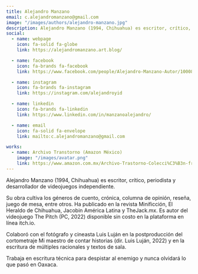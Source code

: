 ```yaml
---
title: Alejandro Manzano
email: c.alejandromanzano@gmail.com
image: "/images/authors/alejandro-manzano.jpg"
description: Alejandro Manzano (1994, Chihuahua) es escritor, crítico, periodista y desarrollador de videojuegos independiente.
social:
  - name: webpage
    icon: fa-solid fa-globe
    link: https://alejandromanzano.art.blog/

  - name: facebook
    icon: fa-brands fa-facebook
    link: https://www.facebook.com/people/Alejandro-Manzano-Autor/100087282402610/

  - name: instagram
    icon: fa-brands fa-instagram
    link: https://instagram.com/alejandroyid

  - name: linkedin
    icon: fa-brands fa-linkedin
    link: https://www.linkedin.com/in/manzanoalejandro/

  - name: email
    icon: fa-solid fa-envelope
    link: mailto:c.alejandromanzano@gmail.com

works:
  - name: Archivo Transtorno (Amazon México)
    image: "/images/avatar.png"
    link: https://www.amazon.com.mx/Archivo-Trastorno-Colecci%C3%B3n-fragmentos-Spanish/dp/6078244663?ufe=app_do%3Aamzn1.fos.de93fa6a-174c-4df7-be7c-5bc8e9c5a71b
---
```


Alejandro Manzano (1994, Chihuahua) es escritor, crítico, periodista y desarrollador de videojuegos independiente.

Su obra cultiva los géneros de cuento, crónica, columna de opinión, reseña, juego de mesa, entre otros. Ha publicado en la revista Minificción, El Heraldo de Chihuahua, Jacobin América Latina y TheJack.mx. Es autor del videojuego The Pitch (PC, 2022) disponible sin costo en la plataforma en línea itch.io.

Colaboró con el fotógrafo y cineasta Luis Luján en la postproducción del cortometraje Mi maestro de contar historias (dir. Luis Luján, 2022) y en la escritura de múltiples racionales y textos de sala.

Trabaja en escritura técnica para despistar al enemigo y nunca olvidará lo que pasó en Oaxaca.
